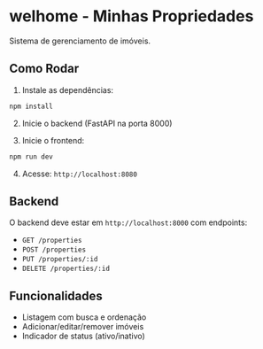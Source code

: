 # welhome - Minhas Propriedades

Sistema de gerenciamento de imóveis.

## Como Rodar

1. Instale as dependências:

```bash
npm install
```

2. Inicie o backend (FastAPI na porta 8000)

3. Inicie o frontend:

```bash
npm run dev
```

4. Acesse: `http://localhost:8080`

## Backend

O backend deve estar em `http://localhost:8000` com endpoints:

- `GET /properties`
- `POST /properties`
- `PUT /properties/:id`
- `DELETE /properties/:id`

## Funcionalidades

- Listagem com busca e ordenação
- Adicionar/editar/remover imóveis
- Indicador de status (ativo/inativo)
